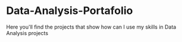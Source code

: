# Data-Analysis-Portafolio
Here you'll find the projects that show how can I use my skills in Data Analysis projects
